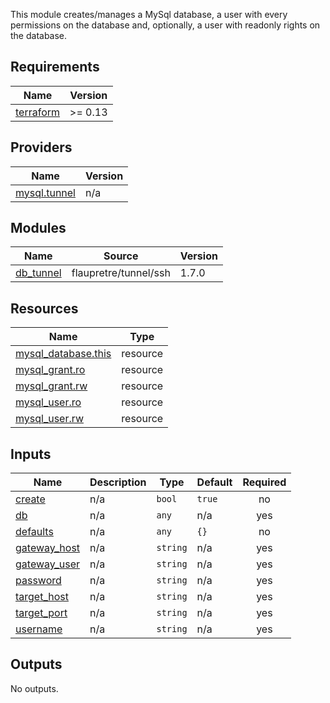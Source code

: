 
This module creates/manages a MySql database, a user with every permissions on the database and, optionally, a user with readonly rights on the database.


<!-- BEGIN_TF_DOCS -->
## Requirements

| Name | Version |
|------|---------|
| <a name="requirement_terraform"></a> [terraform](#requirement\_terraform) | >= 0.13 |

## Providers

| Name | Version |
|------|---------|
| <a name="provider_mysql.tunnel"></a> [mysql.tunnel](#provider\_mysql.tunnel) | n/a |

## Modules

| Name | Source | Version |
|------|--------|---------|
| <a name="module_db_tunnel"></a> [db\_tunnel](#module\_db\_tunnel) | flaupretre/tunnel/ssh | 1.7.0 |

## Resources

| Name | Type |
|------|------|
| [mysql_database.this](https://registry.terraform.io/providers/terraform-providers/mysql/latest/docs/resources/database) | resource |
| [mysql_grant.ro](https://registry.terraform.io/providers/terraform-providers/mysql/latest/docs/resources/grant) | resource |
| [mysql_grant.rw](https://registry.terraform.io/providers/terraform-providers/mysql/latest/docs/resources/grant) | resource |
| [mysql_user.ro](https://registry.terraform.io/providers/terraform-providers/mysql/latest/docs/resources/user) | resource |
| [mysql_user.rw](https://registry.terraform.io/providers/terraform-providers/mysql/latest/docs/resources/user) | resource |

## Inputs

| Name | Description | Type | Default | Required |
|------|-------------|------|---------|:--------:|
| <a name="input_create"></a> [create](#input\_create) | n/a | `bool` | `true` | no |
| <a name="input_db"></a> [db](#input\_db) | n/a | `any` | n/a | yes |
| <a name="input_defaults"></a> [defaults](#input\_defaults) | n/a | `any` | `{}` | no |
| <a name="input_gateway_host"></a> [gateway\_host](#input\_gateway\_host) | n/a | `string` | n/a | yes |
| <a name="input_gateway_user"></a> [gateway\_user](#input\_gateway\_user) | n/a | `string` | n/a | yes |
| <a name="input_password"></a> [password](#input\_password) | n/a | `string` | n/a | yes |
| <a name="input_target_host"></a> [target\_host](#input\_target\_host) | n/a | `string` | n/a | yes |
| <a name="input_target_port"></a> [target\_port](#input\_target\_port) | n/a | `string` | n/a | yes |
| <a name="input_username"></a> [username](#input\_username) | n/a | `string` | n/a | yes |

## Outputs

No outputs.
<!-- END_TF_DOCS -->